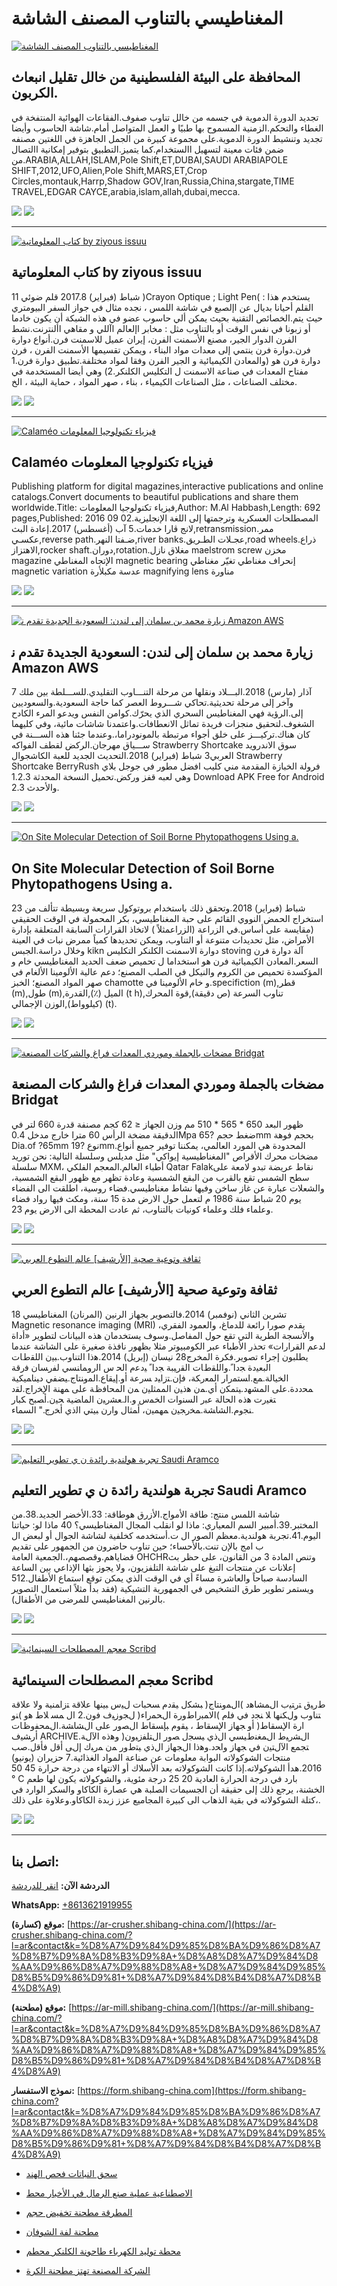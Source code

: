 # المغناطيسي بالتناوب المصنف الشاشة

<a href="https://swt.shibang-china.com/?l=ar&img&k=%D8%A7%D9%84%D9%85%D8%BA%D9%86%D8%A7%D8%B7%D9%8A%D8%B3%D9%8A+%D8%A8%D8%A7%D9%84%D8%AA%D9%86%D8%A7%D9%88%D8%A8+%D8%A7%D9%84%D9%85%D8%B5%D9%86%D9%81+%D8%A7%D9%84%D8%B4%D8%A7%D8%B4%D8%A9" target="_blank">![المغناطيسي بالتناوب المصنف الشاشة](http://static.shibang-china.com/all-800x300/414.jpg)</a>

## المحافظة على البيئة الفلسطينية من خالل تقليل انبعاث الكربون.
تجديد الدورة الدموية في جسمه من خالل تناوب صفوف.الفقاعات الهوائية المنتفخة في الغطاء والتحكم.الزمنية المسموح بها طبيًا و العمل المتواصل أمام.شاشة الحاسوب وأيضا تجديد وتنشيط الدورة الدموية.على مجموعة كبيرة من الجمل الجاهزة في اللغتين مصنفه ضمن فئات معينة لتسهيل االستخدام.كما يتميز.التطبيق بتوفير إمكانية االتصال من.ARABIA,ALLAH,ISLAM,Pole Shift,ET,DUBAI,SAUDI ARABIAPOLE SHIFT,2012,UFO,Alien,Pole Shift,MARS,ET,Crop Circles,montauk,Harrp,Shadow GOV,Iran,Russia,China,stargate,TIME TRAVEL,EDGAR CAYCE,arabia,islam,allah,dubai,mecca.


<a href="https://whatsapp.shibangsoft.com/WhatsApp.php" target="_blank" title="WhatsApp">![](http://static.shibang-china.com/icon/whatsapp.png)</a> <a href="https://swt.shibang-china.com/?l=ar&icon&k=%D8%A7%D9%84%D9%85%D8%BA%D9%86%D8%A7%D8%B7%D9%8A%D8%B3%D9%8A+%D8%A8%D8%A7%D9%84%D8%AA%D9%86%D8%A7%D9%88%D8%A8+%D8%A7%D9%84%D9%85%D8%B5%D9%86%D9%81+%D8%A7%D9%84%D8%B4%D8%A7%D8%B4%D8%A9" target="_blank">![](http://static.shibang-china.com/icon/chat-ar.png)</a>

---

<a href="https://swt.shibang-china.com/?l=ar&img&k=%D8%A7%D9%84%D9%85%D8%BA%D9%86%D8%A7%D8%B7%D9%8A%D8%B3%D9%8A+%D8%A8%D8%A7%D9%84%D8%AA%D9%86%D8%A7%D9%88%D8%A8+%D8%A7%D9%84%D9%85%D8%B5%D9%86%D9%81+%D8%A7%D9%84%D8%B4%D8%A7%D8%B4%D8%A9" target="_blank">![كتاب المعلوماتية by ziyous issuu](http://static.shibang-china.com/all-800x300/272.jpg)</a>

## كتاب المعلوماتية by ziyous issuu
11 شباط (فبراير) 2017.8 قلم ضوئي )Crayon Optique ; Light Pen( : يستخدم هذا القلم أحيانا بديال عن اإلصبع في شاشة اللمس ، نجده مثال في جواز السفر البيومتري حيث يتم.الخصائص التقنية بحيث يمكن ألي حاسوب عضو في هذه الشبكة أن يكون خادما أو زبونا في نفس الوقت أو بالتناوب مثل : مخابر اإلعالم اآللي و مقاهي األنترنت.نشط الفرن الدوار الجير، مصنع الأسمنت الفرن، إيران عميل للاسمنت فرن.أنواع دوارة فرن.دوارة فرن ينتمي إلى معدات مواد البناء ، ويمكن تقسيمها الأسمنت الفرن ، فرن والمعادن الكيميائية و الجير الفرن وفقا لمواد مختلفة.تطبيق دوارة فرن.1) دوارة فرن هو مفتاح المعدات في صناعة الاسمنت ل التكليس الكلنكر.2) وهي أيضا المستخدمة في مختلف الصناعات ، مثل الصناعات الكيمياء ، بناء ، صهر المواد ، حماية البيئة ، الخ.


<a href="https://whatsapp.shibangsoft.com/WhatsApp.php" target="_blank" title="WhatsApp">![](http://static.shibang-china.com/icon/whatsapp.png)</a> <a href="https://swt.shibang-china.com/?l=ar&icon&k=%D8%A7%D9%84%D9%85%D8%BA%D9%86%D8%A7%D8%B7%D9%8A%D8%B3%D9%8A+%D8%A8%D8%A7%D9%84%D8%AA%D9%86%D8%A7%D9%88%D8%A8+%D8%A7%D9%84%D9%85%D8%B5%D9%86%D9%81+%D8%A7%D9%84%D8%B4%D8%A7%D8%B4%D8%A9" target="_blank">![](http://static.shibang-china.com/icon/chat-ar.png)</a>

---

<a href="https://swt.shibang-china.com/?l=ar&img&k=%D8%A7%D9%84%D9%85%D8%BA%D9%86%D8%A7%D8%B7%D9%8A%D8%B3%D9%8A+%D8%A8%D8%A7%D9%84%D8%AA%D9%86%D8%A7%D9%88%D8%A8+%D8%A7%D9%84%D9%85%D8%B5%D9%86%D9%81+%D8%A7%D9%84%D8%B4%D8%A7%D8%B4%D8%A9" target="_blank">![Calaméo فيزياء تكنولوجيا المعلومات](http://static.shibang-china.com/all-800x300/598.jpg)</a>

## Calaméo فيزياء تكنولوجيا المعلومات
Publishing platform for digital magazines,interactive publications and online catalogs.Convert documents to beautiful publications and share them worldwide.Title: فيزياء تكنولوجيا المعلومات,Author: M.Al Habbash,Length: 692 pages,Published: 2016 09 02.المصطلحات العسكرية وترجمتها إلى اللغة الإنجليزية لانج ڤارا خدمات.5 آب (أغسطس) 2017.إعادة البث,retransmission.ممر عكسـي,reverse path.ضـفتا النهر,river banks.عجـلات الطـريق,road wheels.ذراع الاهتزاز,rocker shaft.دوران,rotation.مغلاق نازل maelstrom screw مخزن magazine الإتجاه المغناطي magnetic bearing إنحراف مغناطي تغيّر مغناطي magnetic variation عدسة مكبلأرة magnifying lens مناورة


<a href="https://whatsapp.shibangsoft.com/WhatsApp.php" target="_blank" title="WhatsApp">![](http://static.shibang-china.com/icon/whatsapp.png)</a> <a href="https://swt.shibang-china.com/?l=ar&icon&k=%D8%A7%D9%84%D9%85%D8%BA%D9%86%D8%A7%D8%B7%D9%8A%D8%B3%D9%8A+%D8%A8%D8%A7%D9%84%D8%AA%D9%86%D8%A7%D9%88%D8%A8+%D8%A7%D9%84%D9%85%D8%B5%D9%86%D9%81+%D8%A7%D9%84%D8%B4%D8%A7%D8%B4%D8%A9" target="_blank">![](http://static.shibang-china.com/icon/chat-ar.png)</a>

---

<a href="https://swt.shibang-china.com/?l=ar&img&k=%D8%A7%D9%84%D9%85%D8%BA%D9%86%D8%A7%D8%B7%D9%8A%D8%B3%D9%8A+%D8%A8%D8%A7%D9%84%D8%AA%D9%86%D8%A7%D9%88%D8%A8+%D8%A7%D9%84%D9%85%D8%B5%D9%86%D9%81+%D8%A7%D9%84%D8%B4%D8%A7%D8%B4%D8%A9" target="_blank">![زﻳﺎرة ﻣﺤﻤﺪ ﺑﻦ ﺳﻠﻤﺎن إﻟﻰ ﻟﻨﺪن: اﻟﺴﻌﻮدﻳﺔ اﻟﺠﺪﻳﺪة ﺗﻘﺪم ﻧ Amazon AWS](http://static.shibang-china.com/all-800x300/1420.jpg)</a>

## زﻳﺎرة ﻣﺤﻤﺪ ﺑﻦ ﺳﻠﻤﺎن إﻟﻰ ﻟﻨﺪن: اﻟﺴﻌﻮدﻳﺔ اﻟﺠﺪﻳﺪة ﺗﻘﺪم ﻧ Amazon AWS
7 آذار (مارس) 2018.اﻟﺒـــﻼد وﻧﻘﻠﻬﺎ ﻣﻦ ﻣﺮﺣﻠﺔ اﻟﺘﻨـــﺎوب اﻟﺘﻘﻠﻴﺪي.ﻟﻠﺴـــﻠﻄﺔ ﺑﻴﻦ ﻣﻠﻚ وآﺧﺮ إﻟﻰ ﻣﺮﺣﻠﺔ ﺗﺤﺪﻳﺜﻴﺔ.ﺗﺤﺎﻛﻲ ﺷـــﺮوط اﻟﻌﺼﺮ ﻛﻤﺎ ﺣﺎﺟﺔ اﻟﺴﻌﻮدﻳﺔ.واﻟﺴﻌﻮدﻳﻴﻦ إﻟﻰ.اﻟﺮؤﻳﺔ ﻓﻬﻲ اﻟﻤﻐﻨﺎﻃﻴﺲ اﻟﺴﺤﺮي اﻟﺬي ﻳﺤﺮّك.ﻛﻮاﻣﻦ اﻟﻨﻔﺲ وﻳﺪﻋﻮ اﻟﻤﺮء اﻟﻜﺎدح اﻟﺸﻐﻮف.ﻟﺘﺤﻘﻴﻖ ﻣﻨﺠﺰات ﻓﺮﻳﺪة ﺗﻤﺎﺛﻞ اﻻﻧﻌﻄﺎﻓﺎت.واﻋﺘﻤﺪﻧﺎ ﺷﺎﺷﺎت ﻣﺎﺋﻴﺔ، وﻓﻲ ﻛﻠﻴﻬﻤﺎ ﻛﺎن ﻫﻨﺎك.ﺗﺮﻛﻴـــﺰ ﻋﻠﻰ ﺧﻠﻖ أﺟﻮاء ﻣﺮﺗﺒﻄﺔ ﺑﺎﻟﻤﻮﻧﻮدراﻣﺎ،.وﻋﻨﺪﻣﺎ ﺟﺌﻨﺎ ﻫﺬه اﻟﺴـــﻨﺔ ﻓﻲ ﺳـــﻴﺎق ﻣﻬﺮﺟﺎن.الركض لقطف الفواكه Strawberry Shortcake سوق الاندرويد العربي3 شباط (فبراير) 2018.التحديث الجديد للعبة الكاشجوال Strawberry Shortcake BerryRush فرولة الخبازة المقدمة مني كليب افضل مطور في جوجل بلاي وهي لعبه قفز وركض.تحميل النسخة المحدثة 1.2.3 Download APK Free for Android 2.3 والأحدث.


<a href="https://whatsapp.shibangsoft.com/WhatsApp.php" target="_blank" title="WhatsApp">![](http://static.shibang-china.com/icon/whatsapp.png)</a> <a href="https://swt.shibang-china.com/?l=ar&icon&k=%D8%A7%D9%84%D9%85%D8%BA%D9%86%D8%A7%D8%B7%D9%8A%D8%B3%D9%8A+%D8%A8%D8%A7%D9%84%D8%AA%D9%86%D8%A7%D9%88%D8%A8+%D8%A7%D9%84%D9%85%D8%B5%D9%86%D9%81+%D8%A7%D9%84%D8%B4%D8%A7%D8%B4%D8%A9" target="_blank">![](http://static.shibang-china.com/icon/chat-ar.png)</a>

---

<a href="https://swt.shibang-china.com/?l=ar&img&k=%D8%A7%D9%84%D9%85%D8%BA%D9%86%D8%A7%D8%B7%D9%8A%D8%B3%D9%8A+%D8%A8%D8%A7%D9%84%D8%AA%D9%86%D8%A7%D9%88%D8%A8+%D8%A7%D9%84%D9%85%D8%B5%D9%86%D9%81+%D8%A7%D9%84%D8%B4%D8%A7%D8%B4%D8%A9" target="_blank">![On Site Molecular Detection of Soil Borne Phytopathogens Using a.](http://static.shibang-china.com/all-800x300/1500.jpg)</a>

## On Site Molecular Detection of Soil Borne Phytopathogens Using a.
23 شباط (فبراير) 2018.وتحقق ذلك باستخدام بروتوكول سريعة وبسيطة تتألف من استخراج الحمض النووي القائم على حبة المغناطيسي، بكر المحمولة في الوقت الحقيقي (مقايسة على أساس.في الزراعة (الزراعمثلاً ) لاتخاذ القرارات السابقة المتعلقة بإدارة الأمراض، مثل تحديدات متنوعة أو التناوب، ويمكن تحديدها كمياً ممرض نبات في العينة وخلال دراسة.الجبس kikn دوارة الاسمنت الكلنكر التكليس stoving آلة دوارة فرن السعر.المعادن الكيميائية فرن هو استخداما ل تحميص ضعف الحديد المغناطيسي خام و المؤكسدة تحميص من الكروم والنيكل في الصلب المصنع؛ دعم عالية الألومينا الألغام في صهر المواد المصنع؛ الخبز chamotte و خام الألومينا في.specifiction (m),قطر (m),طول (m),الميل (٪),القدرة (t h),تناوب السرعة (ص دقيقة),قوة المحرك (كيلوواط),الوزن الإجمالي (t).


<a href="https://whatsapp.shibangsoft.com/WhatsApp.php" target="_blank" title="WhatsApp">![](http://static.shibang-china.com/icon/whatsapp.png)</a> <a href="https://swt.shibang-china.com/?l=ar&icon&k=%D8%A7%D9%84%D9%85%D8%BA%D9%86%D8%A7%D8%B7%D9%8A%D8%B3%D9%8A+%D8%A8%D8%A7%D9%84%D8%AA%D9%86%D8%A7%D9%88%D8%A8+%D8%A7%D9%84%D9%85%D8%B5%D9%86%D9%81+%D8%A7%D9%84%D8%B4%D8%A7%D8%B4%D8%A9" target="_blank">![](http://static.shibang-china.com/icon/chat-ar.png)</a>

---

<a href="https://swt.shibang-china.com/?l=ar&img&k=%D8%A7%D9%84%D9%85%D8%BA%D9%86%D8%A7%D8%B7%D9%8A%D8%B3%D9%8A+%D8%A8%D8%A7%D9%84%D8%AA%D9%86%D8%A7%D9%88%D8%A8+%D8%A7%D9%84%D9%85%D8%B5%D9%86%D9%81+%D8%A7%D9%84%D8%B4%D8%A7%D8%B4%D8%A9" target="_blank">![مضخات بالجملة وموردي المعدات فراغ والشركات المصنعة Bridgat](http://static.shibang-china.com/all-800x300/669.jpg)</a>

## مضخات بالجملة وموردي المعدات فراغ والشركات المصنعة Bridgat
ظهور البعد 650 * 565 * 510 مم وزن الجهاز ≤ 62 كجم مصنفة قدرة 660 لتر في الدقيقة مضخة الرأس 60 مترا خارج مدخل 0.4Mpa ضغط حجم ?65mm بحجم فوهة Dia.of ?65mm نوع ?19mm.المحدودة هي المورد العالمي، يمكننا توفير جميع أنواع مضخات محرك الأقراص &quot;المغناطيسية إيواكي&quot; مثل مديلس وسلسلة التالية: نحن توريد سلسلة MXM، أطباء العالم.المعجم الفلكي Qatar Falakنقاط عريضة تبدو لامعة على سطح الشمس تقع بالقرب من البقع الشمسية وعادة تظهر مع ظهور البقع الشمسية، والشعلات عبارة عن غاز ساخن وفيها نشاط مغناطيسي.فضاء روسية، اطلقت الى الفضاء يوم 20 شباط سنة 1986 م لتعمل حول الارض مدة 15 سنة، ومكث فيها رواد فضاء وعلماء فلك وعلماء كونيات بالتناوب، ثم عادت المحطة الى الارض يوم 23.


<a href="https://whatsapp.shibangsoft.com/WhatsApp.php" target="_blank" title="WhatsApp">![](http://static.shibang-china.com/icon/whatsapp.png)</a> <a href="https://swt.shibang-china.com/?l=ar&icon&k=%D8%A7%D9%84%D9%85%D8%BA%D9%86%D8%A7%D8%B7%D9%8A%D8%B3%D9%8A+%D8%A8%D8%A7%D9%84%D8%AA%D9%86%D8%A7%D9%88%D8%A8+%D8%A7%D9%84%D9%85%D8%B5%D9%86%D9%81+%D8%A7%D9%84%D8%B4%D8%A7%D8%B4%D8%A9" target="_blank">![](http://static.shibang-china.com/icon/chat-ar.png)</a>

---

<a href="https://swt.shibang-china.com/?l=ar&img&k=%D8%A7%D9%84%D9%85%D8%BA%D9%86%D8%A7%D8%B7%D9%8A%D8%B3%D9%8A+%D8%A8%D8%A7%D9%84%D8%AA%D9%86%D8%A7%D9%88%D8%A8+%D8%A7%D9%84%D9%85%D8%B5%D9%86%D9%81+%D8%A7%D9%84%D8%B4%D8%A7%D8%B4%D8%A9" target="_blank">![ثقافة وتوعية صحية [الأرشيف] عالم التطوع العربي](http://static.shibang-china.com/all-800x300/826.jpg)</a>

## ثقافة وتوعية صحية [الأرشيف] عالم التطوع العربي
18 تشرين الثاني (نوفمبر) 2014.فالتصوير بجهاز الرنين (المرنان) المغناطيسي Magnetic resonance imaging (MRI) يقدم صورا رائعة للدماغ، والعمود الفقري، والأنسجة الطرية التي تقع حول المفاصل.وسوف يستخدمان هذه البيانات لتطوير «أداة لدعم القرارات» تحذر الأطباء عبر الكومبيوتر مثلا بظهور نافذة صغيرة على الشاشة عندما يطلبون إجراء تصوير.فكرة المخرج28 نيسان (إبريل) 2014.ﻫﺫﺍ ﺍﻟﺘﻨﺎﻭﺏ.ﺒﻴﻥ ﺍﻟﻠﻘﻁﺎﺕ ﺍﻟﺒﻌﻴﺩﺓ ﺠﺩﺍﹰ.ﻭﺍﻟﻠﻘﻁﺎﺕ ﺍﻟﻘﺭﻴﺒﺔ ﺠﺩﺍﹰ ﻴﺩﻋﻡ ﺍﻟﺤ ﺱ ﺍﻟﺭﻭﻤﺎﻨﺴﻲ ﻟﻔﺭﺴﺎﻥ ﻓﺭﻗﺔ ﺍﻟﺨﻴﺎﻟﺔ.ﻤﻊ.ﺍﺴﺘﻤﺭﺍﺭ ﺍﻟﻤﻌﺭﻜﺔ، ﻓﺈﻥ.ﺘﺯﺍﻴﺩ ﺴﺭﻋﺔ ﺃﻭ.ﺇﻴﻘﺎﻉ.ﺍﻟﻤﻭﻨﺘﺎﺝ.ﻴﻀﻔﻲ ﺩﻴﻨﺎﻤﻴﻜﻴﺔ ﻤﺤﺩﺩﺓ.ﻋﻠﻰ ﺍﻟﻤﺸﻬﺩ.ﻴﺘﻤﻜﻥ ﺃﻱ.ﻤﻥ ﻫﺫﻴﻥ ﺍﻟﻤﻤﺜﻠﻴﻥ ﻤﻥ ﺍﻟﻤﺤﺎﻓﻅﺔ ﻋﻠﻰ ﻤﻬﻨﺔ ﺍﻹﺨﺭﺍﺝ.ﻟﻘﺩ ﺘﻐﻴﺭﺕ ﻫﺫﻩ ﺍﻟﺤﺎﻟﺔ ﻋﺒﺭ ﺍﻟﺴﻨﻭﺍﺕ ﺍﻟﺨﻤﺱ ﻭ.ﺍﻟ.ﻌﺸﺭﻴﻥ ﺍﻟﻤﺎﻀﻴﺔ ﺤﻴﻥ.ﺃﺼﺒﺢ ﻜﺒﺎﺭ ﻨﺠﻭﻡ.ﺍﻟﺸﺎﺸﺔ.ﻤﺨﺭﺠﻴﻥ ﻤﻬﻤﻴﻥ، ﺃﻤﺜﺎل ﻭﺍﺭﻥ ﺒﻴﺘﻲ ﺍﻟﺫﻱ ﺃﺨﺭﺝ.&quot; ﺍﻟﺴﻤﺎﺀ.


<a href="https://whatsapp.shibangsoft.com/WhatsApp.php" target="_blank" title="WhatsApp">![](http://static.shibang-china.com/icon/whatsapp.png)</a> <a href="https://swt.shibang-china.com/?l=ar&icon&k=%D8%A7%D9%84%D9%85%D8%BA%D9%86%D8%A7%D8%B7%D9%8A%D8%B3%D9%8A+%D8%A8%D8%A7%D9%84%D8%AA%D9%86%D8%A7%D9%88%D8%A8+%D8%A7%D9%84%D9%85%D8%B5%D9%86%D9%81+%D8%A7%D9%84%D8%B4%D8%A7%D8%B4%D8%A9" target="_blank">![](http://static.shibang-china.com/icon/chat-ar.png)</a>

---

<a href="https://swt.shibang-china.com/?l=ar&img&k=%D8%A7%D9%84%D9%85%D8%BA%D9%86%D8%A7%D8%B7%D9%8A%D8%B3%D9%8A+%D8%A8%D8%A7%D9%84%D8%AA%D9%86%D8%A7%D9%88%D8%A8+%D8%A7%D9%84%D9%85%D8%B5%D9%86%D9%81+%D8%A7%D9%84%D8%B4%D8%A7%D8%B4%D8%A9" target="_blank">![تجربة هولندية رائدة ن ي تطوير التعليم Saudi Aramco](http://static.shibang-china.com/all-800x300/1305.jpg)</a>

## تجربة هولندية رائدة ن ي تطوير التعليم Saudi Aramco
شاشة اللمس منتج: طاقة الأمواج.الأزرق هوطاقة: 33.الأخضر الجديد.38.من المختبر.39.أمبير السم المعياري: ماذا لو انقلب المجال المغناطيسي؟ 40 ماذا لو: حياتنا اليوم.41.تجربة هولندية.معظم الصور ال ت.أستخدمه كخلفية لشاشة الجوال أو لبعض ال ب امج بالإن تنت.بالأحساء؛ حين تناوب حاضرون من الجمهور على تقديم قضاياهم.وقصصهم،.الجمعية العامة OHCHRوتنص المادة 3 من القانون، على حظر بث إعلانات عن منتجات التبغ على شاشة التلفزيون، ولا يجوز بثها الإذاعي بين الساعة السادسة صباحاً والعاشرة مساءً أي في الوقت الذي يمكن توقع استماع الأطفال.512 ويستمر تطوير طرق التشخيص في الجمهورية التشيكية (فقد بدأ مثلاً استعمال التصوير بالرنين المغناطيسي للمرضى من الأطفال).


<a href="https://whatsapp.shibangsoft.com/WhatsApp.php" target="_blank" title="WhatsApp">![](http://static.shibang-china.com/icon/whatsapp.png)</a> <a href="https://swt.shibang-china.com/?l=ar&icon&k=%D8%A7%D9%84%D9%85%D8%BA%D9%86%D8%A7%D8%B7%D9%8A%D8%B3%D9%8A+%D8%A8%D8%A7%D9%84%D8%AA%D9%86%D8%A7%D9%88%D8%A8+%D8%A7%D9%84%D9%85%D8%B5%D9%86%D9%81+%D8%A7%D9%84%D8%B4%D8%A7%D8%B4%D8%A9" target="_blank">![](http://static.shibang-china.com/icon/chat-ar.png)</a>

---

<a href="https://swt.shibang-china.com/?l=ar&img&k=%D8%A7%D9%84%D9%85%D8%BA%D9%86%D8%A7%D8%B7%D9%8A%D8%B3%D9%8A+%D8%A8%D8%A7%D9%84%D8%AA%D9%86%D8%A7%D9%88%D8%A8+%D8%A7%D9%84%D9%85%D8%B5%D9%86%D9%81+%D8%A7%D9%84%D8%B4%D8%A7%D8%B4%D8%A9" target="_blank">![معجم المصطلحات السينمائية Scribd](http://static.shibang-china.com/all-800x300/614.jpg)</a>

## معجم المصطلحات السينمائية Scribd
ﻁﺭﻴﻕ ﺘﺭﺘﻴﺏ ﺍﻝﻤﺸﺎﻫﺩ )ﺍﻝﻤﻭﻨﺘﺎﺝ( ﺒﺸﻜل ﻴﻘﺩﻡ ﺴﺤﺒﺎﺕ ﻝﻴﺱ ﺒﻴﻨﻬﺎ ﻋﻼﻗﺔ ﺘﺯﺍﻤﻨﻴﺔ ﻭﻻ ﻋﻼﻗﺔ ﺘﻨﺎﻭﺏ ﻭﻝﻜﻨﻬﺎ ﻼ ﻨﺠﺩ ﻓﻲ ﻓﻠﻡ )ﺍﻻﻤﺒﺭﺍﻁﻭﺭﺓ ﺍﻝﺤﻤﺭﺍﺀ( ﻝﺠﻭﺯﻴﻑ ﻓﻭﻥ.2 ﺍﻝ ﻤﺴ ﻼﻁ ﻫﻭ )ﻨﻭ ﺍﺭﺓ ﺍﻹﺴﻘﺎﻁ( ﺃﻭ ﺠﻬﺎﺯ ﺍﻹﺴﻘﺎﻁ ، ﻴﻘﻭﻡ ﺒﺈﺴﻘﺎﻁ ﺍﻝﺼﻭﺭ ﻋﻠﻰ ﺍﻝﺸﺎﺸﺔ.ﺍﻝﻤﺤﻔﻭﻅﺎﺕ ﺃﺭﺸﻴﻑ ARCHIVE.ﺍﻝﺸﺭﻴﻁ ﺍﻝﻤﻐﻨﻁﻴﺴﻲ ﺍﻝﺫﻱ ﻴﺴﺠل ﺼﻭﺭ ﺍﻝﺘﻠﻔﺯﻴﻭﻥ( ﻭﻫﺫﻩ ﺍﻵﻝﺔ ﺘﺠﻤﻊ ﺍﻵﻝﺘﻴﻥ ﻓﻲ ﺠﻬﺎﺯ ﻭﺍﺤﺩ.ﻭﻫﺫﺍ ﺍﻝﺠﻬﺎﺯ ﺍﻝﺫﻱ ﻴﺘﻁﻭﺭ ﻤﻥ ﻤﺭﺒﻙ ﺇﻝﻰ ﺃﻗل ﻓﺄﻗل.صب منتجات الشوكولاته البوابة معلومات عن صناعة المواد الغذائية.7 حزيران (يونيو) 2016.هدأ الشوكولاته.إذا كانت الشوكولاته بعد الأسلاك أو الانتهاء من درجة حرارة 45 50 ° C بارد في درجة الحرارة العادية 20 25 درجة مئوية، والشوكولاته يكون لها طعم الخشنة، يرجع ذلك إلى حقيقة أن الجسيمات الصلبة هي عصارة الكاكاو والسكر الوارد في كتلة الشوكولاته في بقية الذهاب الى كبيرة المجاميع عزز زبدة الكاكاو.وعلاوة على ذلك،.


<a href="https://whatsapp.shibangsoft.com/WhatsApp.php" target="_blank" title="WhatsApp">![](http://static.shibang-china.com/icon/whatsapp.png)</a> <a href="https://swt.shibang-china.com/?l=ar&icon&k=%D8%A7%D9%84%D9%85%D8%BA%D9%86%D8%A7%D8%B7%D9%8A%D8%B3%D9%8A+%D8%A8%D8%A7%D9%84%D8%AA%D9%86%D8%A7%D9%88%D8%A8+%D8%A7%D9%84%D9%85%D8%B5%D9%86%D9%81+%D8%A7%D9%84%D8%B4%D8%A7%D8%B4%D8%A9" target="_blank">![](http://static.shibang-china.com/icon/chat-ar.png)</a>

---
## اتصل بنا:

**الدردشة الآن:** [انقر للدردشة](https://swt.shibang-china.com?l=ar&contact&k=%D8%A7%D9%84%D9%85%D8%BA%D9%86%D8%A7%D8%B7%D9%8A%D8%B3%D9%8A+%D8%A8%D8%A7%D9%84%D8%AA%D9%86%D8%A7%D9%88%D8%A8+%D8%A7%D9%84%D9%85%D8%B5%D9%86%D9%81+%D8%A7%D9%84%D8%B4%D8%A7%D8%B4%D8%A9)

**WhatsApp:**  [+8613621919955](https://whatsapp.shibangsoft.com/WhatsApp.php)

**موقع (كسارة):** [https://ar-crusher.shibang-china.com/](https://ar-crusher.shibang-china.com/?l=ar&contact&k=%D8%A7%D9%84%D9%85%D8%BA%D9%86%D8%A7%D8%B7%D9%8A%D8%B3%D9%8A+%D8%A8%D8%A7%D9%84%D8%AA%D9%86%D8%A7%D9%88%D8%A8+%D8%A7%D9%84%D9%85%D8%B5%D9%86%D9%81+%D8%A7%D9%84%D8%B4%D8%A7%D8%B4%D8%A9)

**موقع (مطحنة):** [https://ar-mill.shibang-china.com/](https://ar-mill.shibang-china.com/?l=ar&contact&k=%D8%A7%D9%84%D9%85%D8%BA%D9%86%D8%A7%D8%B7%D9%8A%D8%B3%D9%8A+%D8%A8%D8%A7%D9%84%D8%AA%D9%86%D8%A7%D9%88%D8%A8+%D8%A7%D9%84%D9%85%D8%B5%D9%86%D9%81+%D8%A7%D9%84%D8%B4%D8%A7%D8%B4%D8%A9)

**نموذج الاستفسار:** [https://form.shibang-china.com](https://form.shibang-china.com?l=ar&contact&k=%D8%A7%D9%84%D9%85%D8%BA%D9%86%D8%A7%D8%B7%D9%8A%D8%B3%D9%8A+%D8%A8%D8%A7%D9%84%D8%AA%D9%86%D8%A7%D9%88%D8%A8+%D8%A7%D9%84%D9%85%D8%B5%D9%86%D9%81+%D8%A7%D9%84%D8%B4%D8%A7%D8%B4%D8%A9)

* [سحق النباتات فحص الهند](../25/%D8%B3%D8%AD%D9%82%20%D8%A7%D9%84%D9%86%D8%A8%D8%A7%D8%AA%D8%A7%D8%AA%20%D9%81%D8%AD%D8%B5%20%D8%A7%D9%84%D9%87%D9%86%D8%AF.md)

* [الاصطناعية عملية صنع الرمال في الأخبار محط](../25/%D8%A7%D9%84%D8%A7%D8%B5%D8%B7%D9%86%D8%A7%D8%B9%D9%8A%D8%A9%20%D8%B9%D9%85%D9%84%D9%8A%D8%A9%20%D8%B5%D9%86%D8%B9%20%D8%A7%D9%84%D8%B1%D9%85%D8%A7%D9%84%20%D9%81%D9%8A%20%D8%A7%D9%84%D8%A3%D8%AE%D8%A8%D8%A7%D8%B1%20%D9%85%D8%AD%D8%B7.md)

* [المطرقة مطحنة تخفيض حجم](../21/%D8%A7%D9%84%D9%85%D8%B7%D8%B1%D9%82%D8%A9%20%D9%85%D8%B7%D8%AD%D9%86%D8%A9%20%D8%AA%D8%AE%D9%81%D9%8A%D8%B6%20%D8%AD%D8%AC%D9%85.md)

* [مطحنة لفة الشوفان](../23/%D9%85%D8%B7%D8%AD%D9%86%D8%A9%20%D9%84%D9%81%D8%A9%20%D8%A7%D9%84%D8%B4%D9%88%D9%81%D8%A7%D9%86.md)

* [محطة توليد الكهرباء طاحونة الكلنكر محطم](../24/%D9%85%D8%AD%D8%B7%D8%A9%20%D8%AA%D9%88%D9%84%D9%8A%D8%AF%20%D8%A7%D9%84%D9%83%D9%87%D8%B1%D8%A8%D8%A7%D8%A1%20%D8%B7%D8%A7%D8%AD%D9%88%D9%86%D8%A9%20%D8%A7%D9%84%D9%83%D9%84%D9%86%D9%83%D8%B1%20%D9%85%D8%AD%D8%B7%D9%85.md)

* [الشركة المصنعة تهتز مطحنة الكرة](../25/%D8%A7%D9%84%D8%B4%D8%B1%D9%83%D8%A9%20%D8%A7%D9%84%D9%85%D8%B5%D9%86%D8%B9%D8%A9%20%D8%AA%D9%87%D8%AA%D8%B2%20%D9%85%D8%B7%D8%AD%D9%86%D8%A9%20%D8%A7%D9%84%D9%83%D8%B1%D8%A9.md)